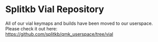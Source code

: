 # Splitkb Vial Repository

All of our vial keymaps and builds have been moved to our userspace. Please check it out here: https://github.com/splitkb/qmk_userspace/tree/vial
